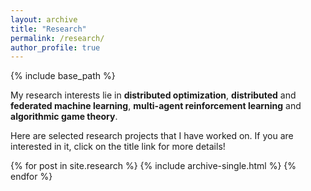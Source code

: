 ```yaml
---
layout: archive
title: "Research"
permalink: /research/
author_profile: true
---
```

{% include base_path %}

My research interests lie in **distributed optimization**, **distributed** and **federated machine learning**, **multi-agent reinforcement learning** and **algorithmic game theory**. 

Here are selected research projects that I have worked on. If you are interested in it, click on the title link for more details!



{% for post in site.research %}
  {% include archive-single.html %}
{% endfor %}

